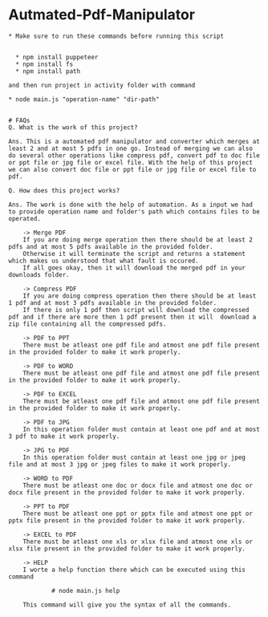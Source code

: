 # Autmated-Pdf-Manipulator

    * Make sure to run these commands before running this script


      * npm install puppeteer
      * npm install fs
      * npm install path

    and then run project in activity folder with command

    * node main.js "operation-name" "dir-path"


    # FAQs
    Q. What is the work of this project?

    Ans. This is a automated pdf manipulator and converter which merges at least 2 and at most 5 pdfs in one go. Instead of merging we can also do several other operations like compress pdf, convert pdf to doc file or ppt file or jpg file or excel file. With the help of this project we can also convert doc file or ppt file or jpg file or excel file to pdf.

    Q. How does this project works?

    Ans. The work is done with the help of automation. As a input we had to provide operation name and folder's path which contains files to be operated.

        -> Merge PDF
        If you are doing merge operation then there should be at least 2 pdfs and at most 5 pdfs available in the provided folder.
        Otherwise it will terminate the script and returns a statement which makes us understood that what fault is occured.
        If all goes okay, then it will download the merged pdf in your downloads folder.
        
        -> Compress PDF
        If you are doing compress operation then there should be at least 1 pdf and at most 3 pdfs available in the provided folder.
        If there is only 1 pdf then script will download the compressed pdf and if there are more then 1 pdf present then it will  download a zip file containing all the compressed pdfs.
        
        -> PDF to PPT
        There must be atleast one pdf file and atmost one pdf file present in the provided folder to make it work properly.
        
        -> PDF to WORD
        There must be atleast one pdf file and atmost one pdf file present in the provided folder to make it work properly.
        
        -> PDF to EXCEL
        There must be atleast one pdf file and atmost one pdf file present in the provided folder to make it work properly.
        
        -> PDF to JPG
        In this operation folder must contain at least one pdf and at most 3 pdf to make it work properly.
        
        -> JPG to PDF
        In this operation folder must contain at least one jpg or jpeg file and at most 3 jpg or jpeg files to make it work properly.
        
        -> WORD to PDF
        There must be atleast one doc or docx file and atmost one doc or docx file present in the provided folder to make it work properly.
        
        -> PPT to PDF
        There must be atleast one ppt or pptx file and atmost one ppt or pptx file present in the provided folder to make it work properly.
        
        -> EXCEL to PDF
        There must be atleast one xls or xlsx file and atmost one xls or xlsx file present in the provided folder to make it work properly.
        
        -> HELP
        I worte a help function there which can be executed using this command
                
                # node main.js help
                
        This command will give you the syntax of all the commands.